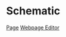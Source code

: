 # Schematic
[Page](https://darkcursebreaker.github.io/Toolbox/) 
[Webpage Editor](https://github.com/DarkCurseBreaker/Toolbox/edit/gh-pages/index.md)
